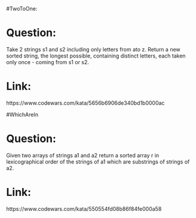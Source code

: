 #TwoToOne:
<h1>Question:</h1>Take 2 strings s1 and s2 including only letters from ato z. Return a new sorted string, the longest possible, containing distinct letters,
each taken only once - coming from s1 or s2.
<h1>Link:</h1>https://www.codewars.com/kata/5656b6906de340bd1b0000ac


#WhichAreIn
<h1>Question:</h1>Given two arrays of strings a1 and a2 return a sorted array r in lexicographical order of the strings of a1 which are substrings of strings of a2.
<h1>Link:</h1>https://www.codewars.com/kata/550554fd08b86f84fe000a58
